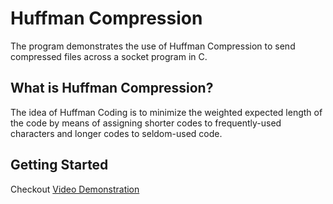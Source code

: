 # Huffman Compression

The program demonstrates the use of Huffman Compression to send compressed files across a socket program in C.

## What is Huffman Compression?

The idea of Huffman Coding is to minimize the weighted expected length of the code by means of assigning shorter codes to frequently-used characters and longer codes to seldom-used code.

## Getting Started

Checkout [Video Demonstration](https://github.com/hello-fri-end/Huffman-Compression/blob/main/Hoffman%20compression/Output.mkv)
